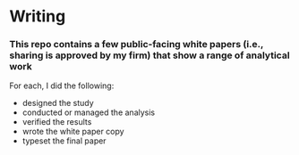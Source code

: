 # Writing

### This repo contains a few public-facing white papers (i.e., sharing is approved by my firm) that show a range of analytical work

For each, I did the following:

- designed the study
- conducted or managed the analysis
- verified the results
- wrote the white paper copy
- typeset the final paper
